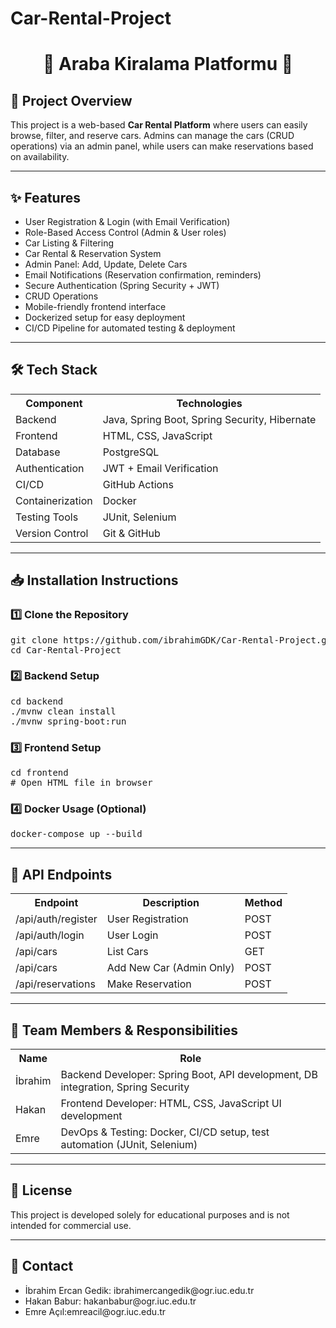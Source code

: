 # Car-Rental-Project


<h1 style="text-align:center;">🚗 <b>Araba Kiralama Platformu</b> 🚗</h1>

<h2>📌 <b>Project Overview</b></h2>
<p>This project is a web-based <b>Car Rental Platform</b> where users can easily browse, filter, and reserve cars. Admins can manage the cars (CRUD operations) via an admin panel, while users can make reservations based on availability.</p>

<hr/>

<h2>✨ <b>Features</b></h2>
<ul>
  <li>User Registration & Login (with Email Verification)</li>
  <li>Role-Based Access Control (Admin & User roles)</li>
  <li>Car Listing & Filtering</li>
  <li>Car Rental & Reservation System</li>
  <li>Admin Panel: Add, Update, Delete Cars</li>
  <li>Email Notifications (Reservation confirmation, reminders)</li>
  <li>Secure Authentication (Spring Security + JWT)</li>
  <li>CRUD Operations</li>
  <li>Mobile-friendly frontend interface</li>
  <li>Dockerized setup for easy deployment</li>
  <li>CI/CD Pipeline for automated testing & deployment</li>
</ul>

<hr/>

<h2>🛠️ <b>Tech Stack</b></h2>

<table>
  <tr>
    <th>Component</th>
    <th>Technologies</th>
  </tr>
  <tr>
    <td>Backend</td>
    <td>Java, Spring Boot, Spring Security, Hibernate</td>
  </tr>
  <tr>
    <td>Frontend</td>
    <td>HTML, CSS, JavaScript</td>
  </tr>
  <tr>
    <td>Database</td>
    <td>PostgreSQL</td>
  </tr>
  <tr>
    <td>Authentication</td>
    <td>JWT + Email Verification</td>
  </tr>
  <tr>
    <td>CI/CD</td>
    <td>GitHub Actions</td>
  </tr>
  <tr>
    <td>Containerization</td>
    <td>Docker</td>
  </tr>
  <tr>
    <td>Testing Tools</td>
    <td>JUnit, Selenium</td>
  </tr>
  <tr>
    <td>Version Control</td>
    <td>Git & GitHub</td>
  </tr>
</table>

<hr/>

<h2>📥 <b>Installation Instructions</b></h2>

<h3>1️⃣ Clone the Repository</h3>
<pre>
git clone https://github.com/ibrahimGDK/Car-Rental-Project.git
cd Car-Rental-Project
</pre>

<h3>2️⃣ Backend Setup</h3>
<pre>
cd backend
./mvnw clean install
./mvnw spring-boot:run
</pre>

<h3>3️⃣ Frontend Setup</h3>
<pre>
cd frontend
# Open HTML file in browser
</pre>

<h3>4️⃣ Docker Usage (Optional)</h3>
<pre>
docker-compose up --build
</pre>

<hr/>

<h2>📡 <b>API Endpoints </b></h2>

<table>
  <tr>
    <th>Endpoint</th>
    <th>Description</th>
    <th>Method</th>
  </tr>
  <tr>
    <td>/api/auth/register</td>
    <td>User Registration</td>
    <td>POST</td>
  </tr>
  <tr>
    <td>/api/auth/login</td>
    <td>User Login</td>
    <td>POST</td>
  </tr>
  <tr>
    <td>/api/cars</td>
    <td>List Cars</td>
    <td>GET</td>
  </tr>
  <tr>
    <td>/api/cars</td>
    <td>Add New Car (Admin Only)</td>
    <td>POST</td>
  </tr>
  <tr>
    <td>/api/reservations</td>
    <td>Make Reservation</td>
    <td>POST</td>
  </tr>
</table>

<hr/>

<h2>👥 <b>Team Members & Responsibilities</b></h2>

<table>
  <tr>
    <th>Name</th>
    <th>Role</th>
  </tr>
  <tr>
    <td>İbrahim</td>
    <td>Backend Developer: Spring Boot, API development, DB integration, Spring Security</td>
  </tr>
  <tr>
    <td>Hakan</td>
    <td>Frontend Developer: HTML, CSS, JavaScript UI development</td>
  </tr>
  <tr>
    <td>Emre</td>
    <td>DevOps & Testing: Docker, CI/CD setup, test automation (JUnit, Selenium)</td>
  </tr>
</table>

<hr/>

<h2>📝 <b>License</b></h2>
<p>This project is developed solely for educational purposes and is not intended for commercial use.</p>

<hr/>

<h2>📨 <b>Contact</b></h2>
<ul>
  <li>İbrahim Ercan Gedik: ibrahimercangedik@ogr.iuc.edu.tr</li>
  <li>Hakan Babur: hakanbabur@ogr.iuc.edu.tr</li>
  <li>Emre Açıl:emreacil@ogr.iuc.edu.tr</li>
</ul>

